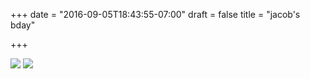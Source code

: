 +++
date = "2016-09-05T18:43:55-07:00"
draft = false
title = "jacob's bday"

+++

<img src="https://s3-us-west-2.amazonaws.com/ginput/20160815_01_08.jpg">
<img src="https://s3-us-west-2.amazonaws.com/ginput/20160815_01_17.jpg">
